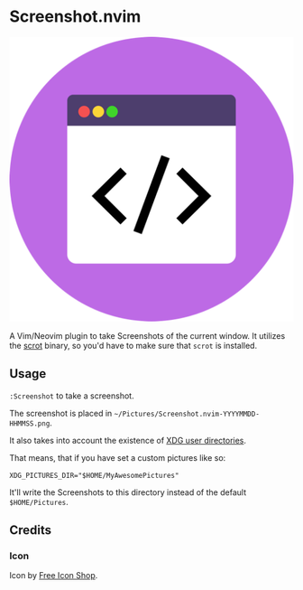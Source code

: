 Screenshot.nvim
===============

![](icon-512x512.png)

A Vim/Neovim plugin to take Screenshots of the current window.
It utilizes the [scrot](https://en.wikipedia.org/wiki/Scrot) binary,
so you'd have to make sure that `scrot` is installed.

## Usage

`:Screenshot` to take a screenshot.

The screenshot is placed in `~/Pictures/Screenshot.nvim-YYYYMMDD-HHMMSS.png`.

It also takes into account the existence of
[XDG user directories][xdg_user_dirs].

That means, that if you have set a custom pictures like so:

```
XDG_PICTURES_DIR="$HOME/MyAwesomePictures"
```

It'll write the Screenshots to this directory instead of the default
`$HOME/Pictures`.

## Credits

### Icon

Icon by [Free Icon Shop][icon].



[xdg_user_dirs]: https://wiki.archlinux.org/index.php/XDG_user_directories
[icon]: https://freeiconshop.com/icon/code-icon-flat/

